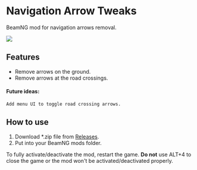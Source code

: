 
# Navigation Arrow Tweaks
BeamNG mod for navigation arrows removal.

![](https://i.imgur.com/xrOwWq3.jpg)

## Features
- Remove arrows on the ground.
- Remove arrows at the road crossings.
#### Future ideas:
	Add menu UI to toggle road crossing arrows.

## How to use
1. Download *.zip file from [Releases](https://github.com/jamthehuman/navigation-arrow-tweaks/releases/ "Releases").
2. Put into your BeamNG mods folder.

To fully activate/deactivate the mod, restart the game.
**Do not** use ALT+4 to close the game or the mod won't be activated/deactivated properly.
